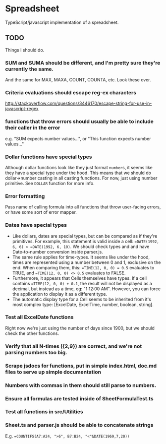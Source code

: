 # Spreadsheet
TypeScript/javascript implementation of a spreadsheet.

## TODO
Things I should do.

### SUM and SUMA should be different, and I'm pretty sure they're currently the same.
And the same for MAX, MAXA, COUNT, COUNTA, etc. Look these over.

### Criteria evaluations should escape reg-ex characters
http://stackoverflow.com/questions/3446170/escape-string-for-use-in-javascript-regex

### functions that throw errors should usually be able to include their caller in the error
e.g. "SUM expects number values...", or "This function expects number values..."

### Dollar functions have special types
Although dollar functions look like they just format `number`s, it seems like they have a special type under the hood.
This means that we should do dollar->number casting in all casting functions. For now, just using number primitive.
See `DOLLAR` function for more info.

### Error formatting
Pass name of calling formula into all functions that throw user-facing errors, or have some sort of error mapper.

### Dates have special types
* Like dollars, dates are special types, but can be compared as if they're primitives. For example, this statement is
valid inside a cell: `=DATE(1992, 6, 6) > =DATE(1992, 6, 10)`. We should check types and and have Date-to-number
conversion inside parser.js.
* The same rule applies for time-types. It seems like under the hood, times are represented using a number between
0 and 1, exclusive on the end. When comparing them, this: `=TIME(12, 0, 0) = 0.5` evaluates to TRUE, and
`=TIME(12, 0, 0) <> 0.5` evaluates to FALSE.
* Furthermore, it appears that Cells themselves have types. If a cell contains `=TIME(12, 0, 0) + 0.1`, the result will
not be displayed as a decimal, but instead as a time, eg: "1:12:00 AM". However, you can force the application to display it as
a different type.
* The automatic display type for a Cell seems to be inherited from it's most complex type: [ExcelDate, ExcelTime,
number, boolean, string].

### Test all ExcelDate functions
Right now we're just using the number of days since 1900, but we should check the other functions.

### Verify that all N-times ({2,9}) are correct, and we're not parsing numbers too big.

### Scrape jsdocs for functions, put in simple index.html, doc.md files to serve up simple documentation

### Numbers with commas in them should still parse to numbers.

### Ensure all formulas are tested inside of SheetFormulaTest.ts

### Test all functions in src/Utilities

### Sheet.ts and parser.js should be able to concatenate strings
E.g. `=COUNTIFS(A7:A24, ">6", B7:B24, "<"&DATE(1969,7,20))`